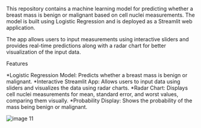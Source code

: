 This repository contains a machine learning model for predicting whether a breast mass is benign or malignant based on cell nuclei measurements. The model is built using Logistic Regression and is deployed as a Streamlit web application.

The app allows users to input measurements using interactive sliders and provides real-time predictions along with a radar chart for better visualization of the input data.

Features

*Logistic Regression Model: Predicts whether a breast mass is benign or malignant.
*Interactive Streamlit App: Allows users to input data using sliders and visualizes the data using radar charts.
*Radar Chart: Displays cell nuclei measurements for mean, standard error, and worst values, comparing them visually.
*Probability Display: Shows the probability of the mass being benign or malignant.

![image 11](https://github.com/user-attachments/assets/2ae19183-61a5-4771-91ed-10374e7466fa)



